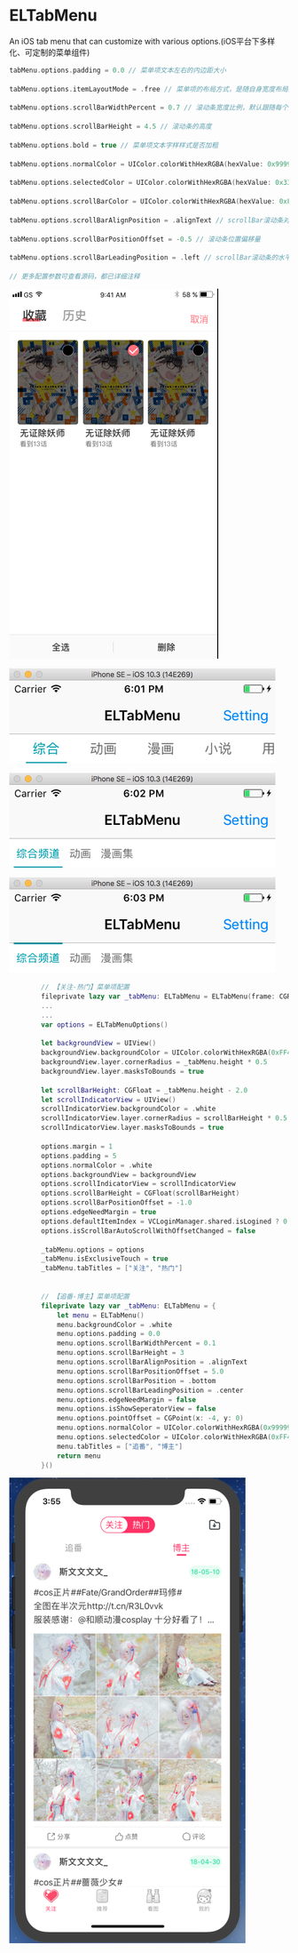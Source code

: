 # ELTabMenu
An iOS tab menu that can customize with various options.(iOS平台下多样化、可定制的菜单组件)

```swift
tabMenu.options.padding = 0.0 // 菜单项文本左右的内边距大小

tabMenu.options.itemLayoutMode = .free // 菜单项的布局方式，是随自身宽度布局还是铺满全屏

tabMenu.options.scrollBarWidthPercent = 0.7 // 滚动条宽度比例，默认跟随每个菜单项的宽度

tabMenu.options.scrollBarHeight = 4.5 // 滚动条的高度

tabMenu.options.bold = true // 菜单项文本字样样式是否加粗

tabMenu.options.normalColor = UIColor.colorWithHexRGBA(hexValue: 0x999999) // 菜单项未选中时文本的颜色

tabMenu.options.selectedColor = UIColor.colorWithHexRGBA(hexValue: 0x333333) // 菜单项被选中时文本的颜色

tabMenu.options.scrollBarColor = UIColor.colorWithHexRGBA(hexValue: 0xFF707A) // 滚动条的背景色

tabMenu.options.scrollBarAlignPosition = .alignText // scrollBar滚动条对齐的对象是其父视图还是UIButton中的UILabel文本组件

tabMenu.options.scrollBarPositionOffset = -0.5 // 滚动条位置偏移量

tabMenu.options.scrollBarLeadingPosition = .left // scrollBar滚动条的水平向布局位置

// 更多配置参数可查看源码，都已详细注释
```

<p>
<img src="https://github.com/emmet7life/ELTabMenu/blob/master/screenshot/demo1.png" />
</p>

<p>
<img src="https://github.com/emmet7life/ELTabMenu/blob/master/screenshot/demo2.png" />
</p>
<p>
<img src="https://github.com/emmet7life/ELTabMenu/blob/master/screenshot/demo3.png" />
</p>
<p>
<img src="https://github.com/emmet7life/ELTabMenu/blob/master/screenshot/demo4.png" />
</p>

```swift
        // 【关注-热门】菜单项配置
        fileprivate lazy var _tabMenu: ELTabMenu = ELTabMenu(frame: CGRect(x: 0, y: 0, width: 100, height: 30))
        ...
        ...
        var options = ELTabMenuOptions()
    
        let backgroundView = UIView()
        backgroundView.backgroundColor = UIColor.colorWithHexRGBA(0xFF4D6A)
        backgroundView.layer.cornerRadius = _tabMenu.height * 0.5
        backgroundView.layer.masksToBounds = true
        
        let scrollBarHeight: CGFloat = _tabMenu.height - 2.0
        let scrollIndicatorView = UIView()
        scrollIndicatorView.backgroundColor = .white
        scrollIndicatorView.layer.cornerRadius = scrollBarHeight * 0.5
        scrollIndicatorView.layer.masksToBounds = true
        
        options.margin = 1
        options.padding = 5
        options.normalColor = .white
        options.backgroundView = backgroundView
        options.scrollIndicatorView = scrollIndicatorView
        options.scrollBarHeight = CGFloat(scrollBarHeight)
        options.scrollBarPositionOffset = -1.0
        options.edgeNeedMargin = true
        options.defaultItemIndex = VCLoginManager.shared.isLogined ? 0 : 1
        options.isScrollBarAutoScrollWithOffsetChanged = false
        
        _tabMenu.options = options
        _tabMenu.isExclusiveTouch = true
        _tabMenu.tabTitles = ["关注", "热门"]
        
        
        // 【追番-博主】菜单项配置
        fileprivate lazy var _tabMenu: ELTabMenu = {
            let menu = ELTabMenu()
            menu.backgroundColor = .white
            menu.options.padding = 0.0
            menu.options.scrollBarWidthPercent = 0.1
            menu.options.scrollBarHeight = 3
            menu.options.scrollBarAlignPosition = .alignText
            menu.options.scrollBarPositionOffset = 5.0
            menu.options.scrollBarPosition = .bottom
            menu.options.scrollBarLeadingPosition = .center
            menu.options.edgeNeedMargin = false
            menu.options.isShowSeperatorView = false
            menu.options.pointOffset = CGPoint(x: -4, y: 0)
            menu.options.normalColor = UIColor.colorWithHexRGBA(0x999999)
            menu.options.selectedColor = UIColor.colorWithHexRGBA(0xFF4C6A)
            menu.tabTitles = ["追番", "博主"]
            return menu
        }()
```
<p>
<img src="https://github.com/emmet7life/ELTabMenu/blob/master/screenshot/关注-热门&追番-博主，均使用本控件实现.jpg" />
</p>
